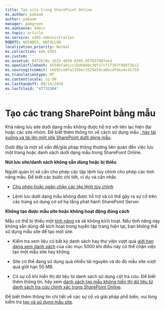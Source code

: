 ```yaml
---
title: Tạo site trong SharePoint Online
ms.author: pebaum
author: pebaum
manager: pamgreen
ms.audience: Admin
ms.topic: article
ms.service: o365-administration
ROBOTS: NOINDEX, NOFOLLOW
localization_priority: Normal
ms.collection: Adm_O365
ms.custom: ''
ms.assetid: 84f2b70e-2b23-4039-8305-85783798feed
ms.openlocfilehash: b554bfa4ccccbd68d0c3df27cf17397f860735c2
ms.sourcegitcommit: c6692ce0fa1358ec3529e59ca0ecdfdea4cdc759
ms.translationtype: MT
ms.contentlocale: vi-VN
ms.lasthandoff: 09/14/2020
ms.locfileid: "47732304"
---
```

# <a name="create-sharepoint-sites-using-templates"></a>Tạo các trang SharePoint bằng mẫu

Khả năng lưu site dưới dạng mẫu không được hỗ trợ với liên lạc hiện đại hoặc các site nhóm. Để biết thêm thông tin về cách sử dụng mẫu [, hãy tải xuống và tải lên một site SharePoint dưới dạng mẫu](https://docs.microsoft.com/sharepoint/dev/general-development/save-download-and-upload-a-sharepoint-site-as-a-template).

Dưới đây là một số vấn đề/giải pháp thông thường liên quan đến việc lưu một trang hoặc danh sách dưới dạng mẫu trong SharePoint Online. 

**Nút lưu site/danh sách không sẵn dùng hoặc bị thiếu**

Người quản trị sẽ cần cho phép các tập lệnh tùy chỉnh cho phép các tính năng mẫu. Để biết các bước chi tiết, ví dụ và cân nhắc 

- [Cho phép hoặc ngăn chặn các tập lệnh tùy chỉnh](https://docs.microsoft.com/sharepoint/allow-or-prevent-custom-script)

- Lệnh lưu dưới dạng mẫu không được hỗ trợ và có thể gây ra sự cố trên các trang sử dụng cơ sở hạ tầng phát hành SharePoint Server.

**Không tạo được mẫu site hoặc không hoạt động đúng cách**

Mẫu có thể bị thiếu một [tính năng](https://social.technet.microsoft.com/wiki/contents/articles/14423.sharepoint-2013-existing-features-guid.aspx) và sẽ không kích hoạt. Nếu tính năng này không sẵn dùng để kích hoạt trong tuyển tập trang hiện tại, bạn không thể sử dụng mẫu site để tạo một site.

- Kiểm tra xem liệu có bất kỳ danh sách hay thư viện vượt quá [giới hạn dạng xem danh sách](https://support.office.com/article/Manage-large-lists-and-libraries-in-SharePoint-B8588DAE-9387-48C2-9248-C24122F07C59) của các mục 5000 khi điều này có thể chặn việc tạo một mẫu site hay không.

- Site có thể đang sử dụng quá nhiều tài nguyên và do đó mẫu site vượt quá giới hạn 50 MB.


- Có sự cố khi hiển thị dữ liệu từ danh sách sử dụng cột tra cứu. Để biết thêm thông tin, hãy xem [danh sách tạo mẫu không hiển thị dữ liệu từ danh sách tra cứu chính xác trong SharePoint Online](https://docs.microsoft.com/sharepoint/support/lists-and-libraries/template-generated-list-incorrect-data).

Để biết thêm thông tin chi tiết về các sự cố và giải pháp phổ biến, vui lòng kiểm tra [tạo và sử dụng mẫu site](https://support.office.com/article/Create-and-use-site-templates-60371B0F-00E0-4C49-A844-34759EBDD989).




